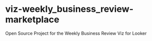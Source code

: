 # viz-weekly_business_review-marketplace
Open Source Project for the Weekly Business Review Viz for Looker
